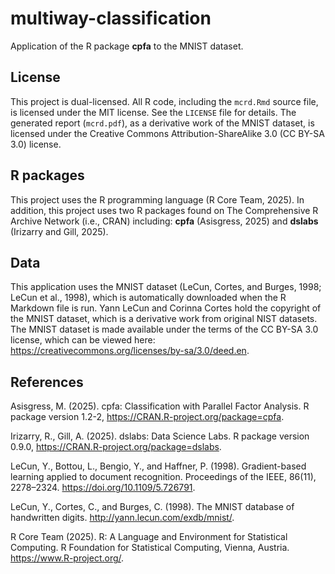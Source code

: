 # multiway-classification
Application of the R package **cpfa** to the MNIST dataset. 

## License

This project is dual-licensed. All R code, including the `mcrd.Rmd` source file, 
is licensed under the MIT license. See the `LICENSE` file for details. The 
generated report (`mcrd.pdf`), as a derivative work of the MNIST dataset, is 
licensed under the Creative Commons Attribution-ShareAlike 3.0 (CC BY-SA 3.0) 
license.

## R packages

This project uses the R programming language (R Core Team, 2025). In addition, 
this project uses two R packages found on The Comprehensive R Archive Network 
(i.e., CRAN) including: **cpfa** (Asisgress, 2025) and **dslabs** 
(Irizarry and Gill, 2025).

## Data

This application uses the MNIST dataset (LeCun, Cortes, and Burges, 1998; LeCun 
et al., 1998), which is automatically downloaded when the R Markdown file is 
run. Yann LeCun and Corinna Cortes hold the copyright of the MNIST dataset, 
which is a derivative work from original NIST datasets. The MNIST dataset is 
made available under the terms of the CC BY-SA 3.0 license, which can be viewed 
here: <https://creativecommons.org/licenses/by-sa/3.0/deed.en>.

## References

Asisgress, M. (2025). cpfa: Classification with Parallel Factor Analysis. 
R package version 1.2-2, <https://CRAN.R-project.org/package=cpfa>.

Irizarry, R., Gill, A. (2025). dslabs: Data Science Labs.
R package version 0.9.0, <https://CRAN.R-project.org/package=dslabs>.

LeCun, Y., Bottou, L., Bengio, Y., and Haffner, P. (1998). Gradient-based 
learning applied to document recognition. Proceedings of the IEEE, 86(11), 
2278–2324. <https://doi.org/10.1109/5.726791>.

LeCun, Y., Cortes, C., and Burges, C. (1998). The MNIST database of handwritten 
digits. <http://yann.lecun.com/exdb/mnist/>.

R Core Team (2025). R: A Language and Environment for Statistical Computing. R 
Foundation for Statistical Computing, Vienna, Austria. 
<https://www.R-project.org/>.
